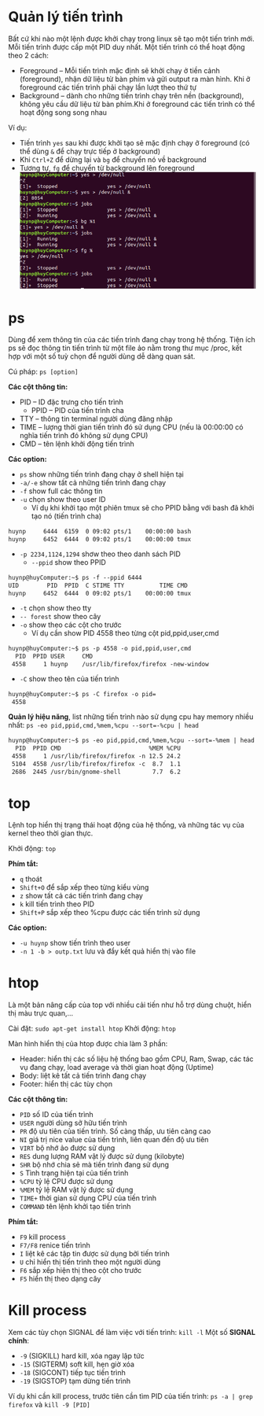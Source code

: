 # Quản lý tiến trình

Bất cứ khi nào một lệnh được khởi chạy trong linux sẽ tạo một tiến trình mới. Mỗi tiến trình được cấp một PID duy nhất.
Một tiến trình có thể hoạt động theo 2 cách:
- Foreground – Mỗi tiến trình mặc định sẽ khởi chạy ở tiền cảnh (foreground), nhận dữ liệu từ bàn phím và gửi output ra màn hình. Khi ở foreground các tiến trình phải chạy lần lượt theo thứ tự
- Background – dành cho những tiến trình chạy trên nền (background), không yêu cầu dữ liệu từ bàn phím.Khi ở foreground các tiến trình có thể hoạt động song song nhau

Ví dụ:
- Tiến trình `yes` sau khi được khởi tạo sẽ mặc định chạy ở foreground (có thể dùng `&` để chạy trực tiếp ở background)
- Khi `Ctrl+Z` để dừng lại và `bg` để chuyển nó về background
- Tương tự, `fg` để chuyển từ background lên foreground
![Alt](https://raw.githubusercontent.com/huynp1999/huynp/master/pic/bgfg.png)

# ps
Dùng để xem thông tin của các tiến trình đang chạy trong hệ thống.
Tiện ích ps sẽ đọc thông tin tiến trình từ một file ảo nằm trong thư mục /proc, kết hợp với một số tuỳ chọn để người dùng dễ dàng quan sát.

Cú pháp: `ps [option]`

**Các cột thông tin:**
- PID  – ID đặc trưng cho tiến trình
  - PPID – PID của tiến trình cha
- TTY  – thông tin terminal người dùng đăng nhập
- TIME – lượng thời gian tiến trình đó sử dụng CPU (nếu là 00:00:00 có nghĩa tiến trình đó không sử dụng CPU)
- CMD  – tên lệnh khởi động tiến trình

**Các option:**
- `ps`    show những tiến trình đang chạy ở shell hiện tại
- `-a/-e` show tất cả những tiến trình đang chạy
- `-f`    show full các thông tin
- `-u`    chọn show theo user ID 
  - Ví dụ khi khởi tạo một phiên tmux sẽ cho PPID bằng với bash đã khởi tạo nó (tiến trình cha)
```
huynp     6444  6159  0 09:02 pts/1    00:00:00 bash
huynp     6452  6444  0 09:02 pts/1    00:00:00 tmux
```
- `-p 2234,1124,1294` shơw theo theo danh sách PID
  - `--ppid` show theo PPID
```
huynp@huyComputer:~$ ps -f --ppid 6444
UID        PID  PPID  C STIME TTY          TIME CMD
huynp     6452  6444  0 09:02 pts/1    00:00:00 tmux
```
- `-t` chọn show theo tty
- `-- forest` show theo cây
- `-o` show theo các cột cho trước
  - Ví dụ cần show PID 4558 theo từng cột pid,ppid,user,cmd
```
huynp@huyComputer:~$ ps -p 4558 -o pid,ppid,user,cmd
  PID  PPID USER     CMD
 4558     1 huynp    /usr/lib/firefox/firefox -new-window
```
- `-C` show theo tên của tiến trình
```
huynp@huyComputer:~$ ps -C firefox -o pid=
 4558
```
**Quản lý hiệu năng**, list những tiến trình nào sử dụng cpu hay memory nhiều nhất: `ps -eo pid,ppid,cmd,%mem,%cpu --sort=-%cpu | head`

```
huynp@huyComputer:~$ ps -eo pid,ppid,cmd,%mem,%cpu --sort=-%mem | head
  PID  PPID CMD                         %MEM %CPU
 4558     1 /usr/lib/firefox/firefox -n 12.5 24.2
 5104  4558 /usr/lib/firefox/firefox -c  8.7  1.1
 2686  2445 /usr/bin/gnome-shell         7.7  6.2
```
# top
Lệnh top hiển thị trạng thái hoạt động của hệ thống, và những tác vụ của kernel theo thời gian thực.

Khởi động: `top`

**Phím tắt:**
- `q` thoát
- `Shift+O` để sắp xếp theo từng kiểu vùng
- `z` show tất cả các tiến trình đang chạy
- `k` kill tiến trình theo PID
- `Shift+P` sắp xếp theo %cpu được các tiến trình sử dụng 

**Các option:**
- `-u huynp` show tiến trình theo user
- `-n 1 -b > outp.txt` lưu và đẩy kết quả hiển thị vào file

# htop 
Là một bản nâng cấp của top với nhiều cải tiến như hỗ trợ dùng chuột, hiển thị màu trực quan,...

Cài đặt:   `sudo apt-get install htop`
Khởi động: `htop`

Màn hình hiển thị của htop được chia làm 3 phần:
- Header: hiển thị các số liệu hệ thống bao gồm CPU, Ram, Swap, các tác vụ đang chạy, load average và thời gian hoạt động (Uptime)
- Body: liệt kê tất cả tiến trình đang chạy
- Footer: hiển thị các tùy chọn

**Các cột thông tin:**
- `PID` số ID của tiến trình
- `USER` người dùng sở hữu tiến trình
- `PR` độ ưu tiên của tiến trình. Số càng thấp, ưu tiên càng cao
- `NI` giá trị nice value của tiến trình, liên quan đến độ ưu tiên
- `VIRT`  bộ nhớ ảo được sử dụng
- `RES` dung lượng RAM vật lý được sử dụng (kilobyte)
- `SHR` bộ nhớ chia sẻ mà tiến trình đang sử dụng
- `S` Tình trạng hiện tại của tiến trình
- `%CPU` tỷ lệ CPU được sử dụng 
- `%MEM` tỷ lệ RAM vật lý được sử dụng
- `TIME+` thời gian sử dụng CPU của tiến trình
- `COMMAND` tên lệnh khởi tạo tiến trình

**Phím tắt:**
- `F9`    kill process
- `F7/F8` renice tiến trình
- `I`     liệt kê các tập tin được sử dụng bởi tiến trình
- `U`     chỉ hiển thị tiến trình theo một người dùng
- `F6`    sắp xếp hiện thị theo cột cho trước
- `F5`    hiển thị theo dạng cây

# Kill process
Xem các tùy chọn SIGNAL để làm việc với tiến trình: `kill -l`
Một số **SIGNAL chính**:
- `-9`  (SIGKILL)   hard kill, xóa ngay lập tức
- `-15` (SIGTERM)   soft kill, hẹn giờ xóa
- `-18` (SIGCONT)   tiếp tục tiến trình
- `-19` (SIGSTOP)   tạm dừng tiến trình

Ví dụ khi cần kill process, trước tiên cần tìm PID của tiến trình: `ps -a | grep firefox` và `kill -9 [PID]`
